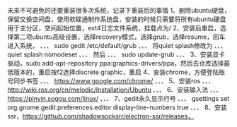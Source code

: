 未来不可避免的还要重装很多次系统，记录下重装后的事情
1、删除ubuntu硬盘，保留交换空间盘，使用软碟通制作系统盘，安装的时候只需要将所有ubuntu硬盘用于主分区，空间起始位置，ext4日志文件系统，挂载点为/
2、安装后重启，选择第二项ubuntu高级设置，选择recovery模式，选择grub，选择resume，回车进入系统，
、、、
sudo gedit /etc/default/grub
、、、
将quiet splash修改为
、、、
quiet splash nomodeset
、、、
然后
、、、
sudo update-grub
、、、
3、安装显卡驱动，sudo add-apt-repository ppa:graphics-drivers/ppa，然后去仓库选择最低版本的，重启按f2选择discrete graphic，重启
4、安装chrome，方便登陆账号同步书签
、、、
https://www.google.com/chrome/
、、、
5、安装ros
、、、
http://wiki.ros.org/cn/melodic/Installation/Ubuntu
、、、
6、安装输入法
、、、
https://pinyin.sogou.com/linux/
、、、
7、gedit永久显示行号
、、、
gsettings set org.gnome.gedit.preferences.editor display-line-numbers true
、、、
8、安装ssr，https://github.com/shadowsocksrr/electron-ssr/releases，

